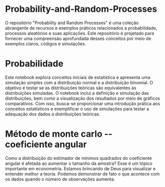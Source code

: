 # Probability-and-Random-Processes
O repositório "Probability and Random Processes" é uma coleção abrangente de recursos e exemplos práticos relacionados a probabilidade, processos aleatórios e suas aplicações. Este repositório é projetado para fornecer uma compreensão aprofundada desses conceitos por meio de exemplos claros, códigos e simulações.

# Probabilidade
Este notebook explora conceitos iniciais de estatística e apresenta uma simulação simples com a distribuição normal e a distribuição binomial. O objetivo é testar se as distribuições teóricas são equivalentes às distribuições simuladas. O notebook inclui a definição e simulação das distribuições, bem como a visualização dos resultados por meio de gráficos comparativos. Com isso, busca-se proporcionar uma introdução prática aos conceitos estatísticos e exemplificar o uso de simulações para testar a adequação dos dados a distribuições teóricas.

# Método de monte carlo -- coeficiente angular
Como a distribuição do estimador de mínimos quadrados do coeficiente angular é afetada ao aumentar o tamanho da amostra? Esse é um tópico importante em econometria. Estamos brincando de Deus para visualizar e entender melhor a teoria. Podemos demonstrar de fato o que acontece com os dados quando o número de observações aumenta. 

